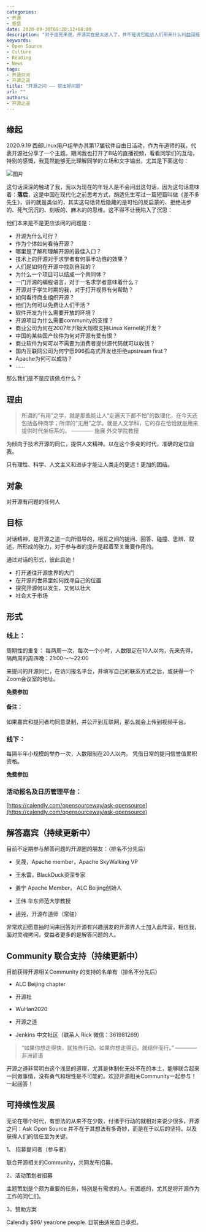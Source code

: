 ```yaml
---
categories:
- 开源
- 感悟
date: 2020-09-30T09:20:12+08:00
description: "对于适兕来说，开源实在是太迷人了，并不是说它能给人们带来什么利益回报，而是说由开源这根线索可以探究更多的知识、思想和价值。开源涉及面之广真是令人叹为观止：联接、社会、信任、法律、技术、协作、经济、文化、历史、心理、认知、启蒙......一个开源可以引发出无数的思考。那么为什么我们不形成对话了呢？十三不靠～"
keywords:
- Open Source
- Culture
- Reading
- News
tags:
- 开源只问
- 开源之道
title: "开源之问 —— 提出好问题"
url: ""
authors:
- 开源之道
---
```


## 缘起

2020.9.19 西邮Linux用户组举办其第17届软件自由日活动，作为布道师的我，代表开源社分享了一个主题。期间我也打开了B站的直播视频，看看同学们的互动，特别的感慨，我竟然能够无比理解同学的立场和文字输出，尤其是下面这句：


![图片](https://uploader.shimo.im/f/0AIn6vLjwo2rnXS1.PNG!thumbnail)


这句话深深的触动了我，我以为现在的年轻人是不会问出这句话，因为这句话意味着：**落后**，这是中国在现代化之前思考方式，胡适先生写过一篇短篇叫做《差不多先生》，讲的就是类似的，其实这句话背后隐藏的是可怕的反启蒙的、拒绝进步的、死气沉沉的、刻板的、麻木的的思维。这不得不让我陷入了沉思：

他们本来是不是更应该问的问题是：

* 开源为什么可行？
* 作为个体如何看待开源？
* 哪里是了解和理解开源的最佳入口？
* 技术上的开源对于求学者有何事半功倍的效果？
* 人们是如何在开源中找到自我的？
* 为什么一个项目可以结成一个共同体？
* 一门开源的编程语言，对于一名求学者意味着什么？
* 开源对于学生时期的我，对于打开视界有何帮助？
* 如何看待商业组织开源？
* 他们为何可以免费让人们干活？
* 软件开发为什么需要开放的环境？
* 开源项目为什么需要community的支撑？
* 商业公司为何在2007年开始大规模支持Linux Kernel的开发？
* 中国的某些国产软件为何对开源有爱有恨？
* 商业软件为何可以不需要为消费者提供源代码就可以收钱？
* 国内互联网公司为何宁愿996孤岛式开发也拒绝upstream first？
* Apache为何可以成功？
* ......

那么我们是不是应该做点什么？

## 理由

>所谓的“有用”之学，就是那些能让人“走遍天下都不怕”的数理化，在今天还包括各种商学；所谓的“无用”之学，就是人文学科，它的存在恰恰就是用来提供时代坐标系的。
>———— 施展 外交学院教授

为倾向于技术开源的同仁，提供人文精神。以在这个多变的时代，准确的定位自我。

只有理性、科学、人文主义和进步才能让人类走的更远！更加的团结。

## 对象

对开源有问题的任何人

## 目标

对话精神，是开源之道一向所倡导的，相互之间的提问、回答、碰撞、思辨、叙述，所形成的张力，对于参与者的提升是起着至关重要作用的。

通过对话的形式，彼此启迪！

* 打开通往开源世界的大门
* 在开源的世界里如何找寻自己的位置
* 探究开源何以发生，又何以壮大
* 社会大于市场

## 形式

### 线上：

周期性的重复： 每两周一次，每次一个小时，人数限定在10人以内，先来先得，隔两周的周四晚：21:00～～22:00

来提问的开源同仁，在访问报名平台，并填写自己的联系方式之后，或获得一个Zoom会议室的地址。

**免费参加**

#### 备注：

如果嘉宾和提问者均同意录制，并公开到互联网，那么就会上传到视频平台。

### 线下：

每隔半年小规模的举办一次，人数限制在20人以内。 凭借日常的提问信誉值累积资格。

**免费参加**

### 活动报名及日历管理平台：

[https://calendly.com/opensourceway/ask-opensource](https://calendly.com/opensourceway/ask-opensource)

## 解答嘉宾（持续更新中）

目前不定期参与解答问题的开源圈的朋友：（排名不分先后）

* 吴晟，Apache member，Apache SkyWalking VP

* 王永雷，BlackDuck资深专家

* 姜宁 Apache Member， ALC Beijing创始人

* 王伟 华东师范大学教授

* 适兕，开源布道师（常驻）

非常欢迎愿意抽时间来回答对开源有兴趣朋友的开源界人士加入此阵营，相信我，面对灵魂拷问，受益者更多的是解答问题的人。

## Community 联合支持（持续更新中）

目前获得开源相关Community 的支持的名单有（排名不分先后）

* ALC Beijing chapter

* 开源社

* WuHan2020

* 开源之道

* Jenkins 中文社区（联系人 Rick 微信：361981269）

>  “如果你想走得快，就独自行动。如果你想走得远，就结伴而行。”
>          ———— 非洲谚语
>          

开源之道非常明白这个浅显的道理，尤其是体制化无处不在的本土，能够联合起来一同做事情，没有勇气和理性是不可能的。欢迎开源相关Community一起参与！一起回答！

## 可持续性发展

无论在哪个时代，有想法的从来不在少数，付诸于行动的就相对来说少很多，开源之问：Ask Open Source 并不在于其想法有多奇妙，而是在于以后的坚持。以及获得人们的信任至为关键。

1、 招募提问者（参与者）

联合开源相关的Community，共同发布招募。

2、活动策划者招募

主题策划是个颇为重要的任务，特别是有需求的人。有困惑的，尤其是将开源作为工作的同仁们。

3、赞助方案

Calendly   $96/ year/one people.  目前由适兕自己承担。
